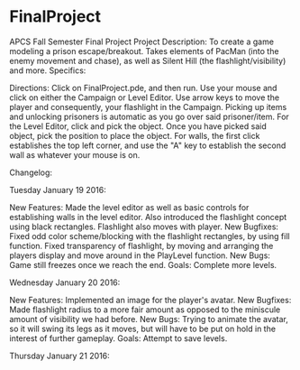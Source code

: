 # FinalProject
APCS Fall Semester Final Project 
Project Description:
To create a game modeling a prison escape/breakout. Takes elements of PacMan (into the enemy movement and chase), as well as Silent Hill (the flashlight/visibility) and more.
Specifics:

Directions:
Click on FinalProject.pde, and then run. Use your mouse and click on either the Campaign or Level Editor.
Use arrow keys to move the player and consequently, your flashlight in the Campaign. Picking up items and unlocking prisoners is automatic as you go over said prisoner/item.
For the Level Editor, click and pick the object. Once you have picked said object, pick the position to place the object. For walls, the first click establishes the top left corner, and use the "A" key to establish the second wall as whatever your mouse is on. 

Changelog:

Tuesday January 19 2016:

New Features:
Made the level editor as well as basic controls for establishing walls in the level editor. 
Also introduced the flashlight concept using black rectangles. Flashlight also moves with player. 
New Bugfixes:
Fixed odd color scheme/blocking with the flashlight rectangles, by using fill function. 
Fixed transparency of flashlight, by moving and arranging the players display and move around in the PlayLevel function.
New Bugs:
Game still freezes once we reach the end. 
Goals:
Complete more levels. 

Wednesday January 20 2016:

New Features:
Implemented an image for the player's avatar. 
New Bugfixes: 
Made flashlight radius to a more fair amount as opposed to the miniscule amount of visibility we had before.
New Bugs:
Trying to animate the avatar, so it will swing its legs as it moves, but will have to be put on hold in the interest of further gameplay. 
Goals:
Attempt to save levels. 

Thursday January 21 2016: 
